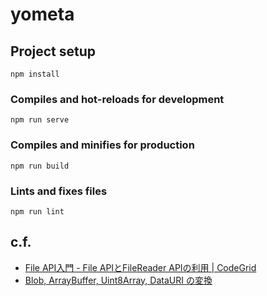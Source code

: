 # yometa

## Project setup
```
npm install
```

### Compiles and hot-reloads for development
```
npm run serve
```

### Compiles and minifies for production
```
npm run build
```

### Lints and fixes files
```
npm run lint
```

## c.f.

- [File API入門 - File APIとFileReader APIの利用 | CodeGrid](https://app.codegrid.net/entry/file-api-filereader-api)
- [Blob, ArrayBuffer, Uint8Array, DataURI の変換](http://var.blog.jp/archives/62330155.html)
